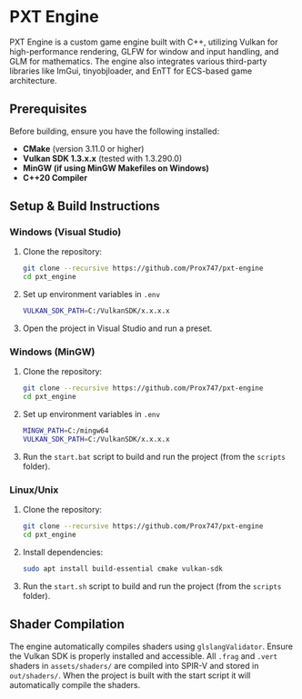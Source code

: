 # PXT Engine

PXT Engine is a custom game engine built with C++, utilizing Vulkan for high-performance rendering, GLFW for window and input handling, and GLM for mathematics. The engine also integrates various third-party libraries like ImGui, tinyobjloader, and EnTT for ECS-based game architecture.

## Prerequisites
Before building, ensure you have the following installed:
- **CMake** (version 3.11.0 or higher)
- **Vulkan SDK 1.3.x.x** (tested with 1.3.290.0)
- **MinGW (if using MinGW Makefiles on Windows)**
- **C++20 Compiler**

## Setup & Build Instructions

### Windows (Visual Studio)
1. Clone the repository:
   ```sh
   git clone --recursive https://github.com/Prox747/pxt-engine
   cd pxt_engine
   ```
2. Set up environment variables in `.env`
   ```sh
   VULKAN_SDK_PATH=C:/VulkanSDK/x.x.x.x
   ```
3. Open the project in Visual Studio and run a preset.
   
### Windows (MinGW)
1. Clone the repository:
   ```sh
   git clone --recursive https://github.com/Prox747/pxt-engine
   cd pxt_engine
   ```
2. Set up environment variables in `.env`
   ```sh
   MINGW_PATH=C:/mingw64
   VULKAN_SDK_PATH=C:/VulkanSDK/x.x.x.x
   ```
3. Run the `start.bat` script to build and run the project (from the `scripts` folder).

### Linux/Unix
1. Clone the repository:
   ```sh
   git clone --recursive https://github.com/Prox747/pxt-engine
   cd pxt_engine
   ```
2. Install dependencies:
   ```sh
   sudo apt install build-essential cmake vulkan-sdk
   ```
3. Run the `start.sh` script to build and run the project (from the `scripts` folder).
   
## Shader Compilation
The engine automatically compiles shaders using `glslangValidator`. Ensure the Vulkan SDK is properly installed and accessible. All `.frag` and `.vert` shaders in `assets/shaders/` are compiled into SPIR-V and stored in `out/shaders/`.
When the project is built with the start script it will automatically compile the shaders.
